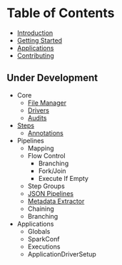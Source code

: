 # Table of Contents
* [Introduction](introduction.md)
* [Getting Started](getting-started.md)
* [Applications](applications.md)
* [Contributing](contributions.md)

## Under Development
* Core
    * [File Manager](filemanager.md)
    * [Drivers](pipeline-drivers.md)
    * [Audits](executionaudits.md)
* [Steps](steps.md)
    * [Annotations](step-annotations.md)
* Pipelines
    * Mapping
    * Flow Control
        * Branching
        * Fork/Join
        * Execute If Empty
    * Step Groups
    * [JSON Pipelines](json-pipelines.md)
    * [Metadata Extractor](metadata-extractor.md)
    * Chaining
    * Branching
* Applications
    * Globals
    * SparkConf
    * Executions
    * ApplicationDriverSetup
